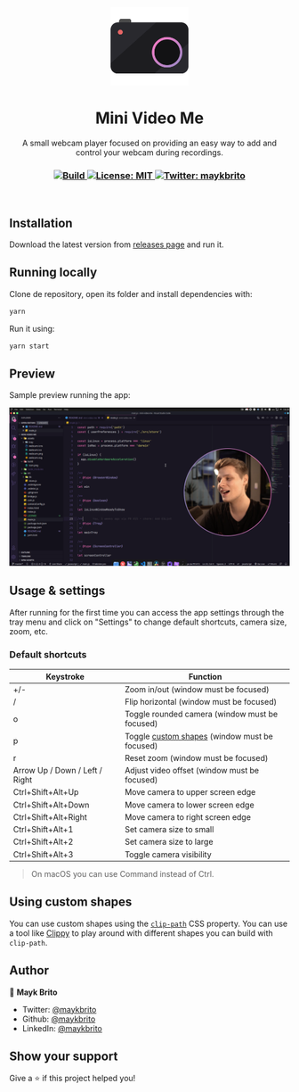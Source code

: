 <p align="center">
  <img src="./assets/icon.png" width="140px" />
</p>

<h1 align="center">Mini Video Me</h1>
<p align="center">A small webcam player focused on providing an easy way to add and control your webcam during recordings.</p>

<h3 align="center">
  <a href="https://github.com/maykbrito/mini-video-me/actions/workflows/build.yml" target="_blank">
    <img alt="Build" src="https://github.com/maykbrito/mini-video-me/actions/workflows/build.yml/badge.svg" />
  </a>
  <a href="#" target="_blank">
    <img alt="License: MIT" src="https://img.shields.io/badge/License-MIT-yellow.svg" />
  </a>
  <a href="https://twitter.com/maykbrito" target="_blank">
    <img alt="Twitter: maykbrito" src="https://img.shields.io/twitter/follow/maykbrito.svg?style=social" />
  </a>
</h3>

<br />

## Installation

Download the latest version from [releases page](https://github.com/maykbrito/mini-video-me/releases) and run it.

## Running locally

Clone de repository, open its folder and install dependencies with:

```sh
yarn
```

Run it using:

```sh
yarn start
```

## Preview

Sample preview running the app:

![Preview](.github/preview.png)

## Usage & settings

After running for the first time you can access the app settings through the tray menu and click on "Settings" to change default shortcuts, camera size, zoom, etc.

### Default shortcuts

<table>
  <thead>
    <tr>
      <th>Keystroke</th>
      <th>Function</th>
    </tr>
  </thead>
  <tbody>
    <tr>
      <td>+/-</td>
      <td>Zoom in/out (window must be focused)</td>
    </tr>
    <tr>
      <td>/</td>
      <td>Flip horizontal (window must be focused)</td>
    </tr>
    <tr>
      <td>o</td>
      <td>Toggle rounded camera (window must be focused)</td>
    </tr>
    <tr>
      <td>p</td>
      <td>Toggle <a href="#using-custom-shapes">custom shapes</a> (window must be focused)</td>
    </tr>
    <tr>
      <td>r</td>
      <td>Reset zoom (window must be focused)</td>
    </tr>
    <tr>
      <td>Arrow Up / Down / Left / Right</td>
      <td>Adjust video offset (window must be focused)</td>
    </tr>
    <tr>
      <td>Ctrl+Shift+Alt+Up</td>
      <td>Move camera to upper screen edge</td>
    </tr>
    <tr>
      <td>Ctrl+Shift+Alt+Down</td>
      <td>Move camera to lower screen edge</td>
    </tr>
    <tr>
      <td>Ctrl+Shift+Alt+Right</td>
      <td>Move camera to right screen edge</td>
    </tr>
    <tr>
      <td>Ctrl+Shift+Alt+1</td>
      <td>Set camera size to small</td>
    </tr>
    <tr>
      <td>Ctrl+Shift+Alt+2</td>
      <td>Set camera size to large</td>
    </tr>
    <tr>
      <td>Ctrl+Shift+Alt+3</td>
      <td>Toggle camera visibility</td>
    </tr>
  </tbody>
</table>


> On macOS you can use Command instead of Ctrl.

## Using custom shapes

You can use custom shapes using the [`clip-path`](https://developer.mozilla.org/en-US/docs/Web/CSS/clip-path)
CSS property. You can use a tool like [Clippy](https://bennettfeely.com/clippy/) to play around with different shapes
you can build with `clip-path`.

## Author

👤 **Mayk Brito**

- Twitter: [@maykbrito](https://twitter.com/maykbrito)
- Github: [@maykbrito](https://github.com/maykbrito)
- LinkedIn: [@maykbrito](https://linkedin.com/in/maykbrito)

## Show your support

Give a ⭐️ if this project helped you!
